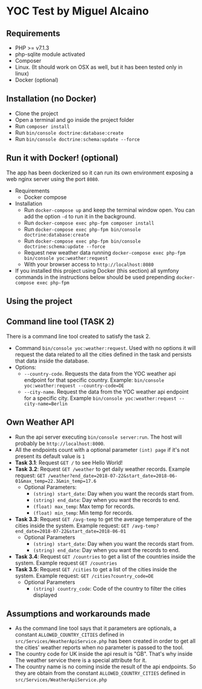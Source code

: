 YOC Test by Miguel Alcaino
==========================

Requirements
------------
 - PHP >= v7.1.3
 - php-sqlite module activated
 - Composer
 - Linux. (It should work on OSX as well, but it has been tested only in linux)
 - Docker (optional)

Installation (no Docker)
------------
 - Clone the project
 - Open a terminal and go inside the project folder
 - Run `composer install`
 - Run `bin/console doctrine:database:create`
 - Run `bin/console doctrine:schema:update --force`
 
Run it with Docker! (optional)
-------------------
The app has been dockerized so it can run its own environment exposing a web nginx server using the port `8080`.
  - Requirements
    - Docker compose
  - Installation
    - Run `docker-compose up` and keep the terminal window open. You can add the option `-d` to run it in the background.
    - Run `docker-compose exec php-fpm composer install`
    - Run `docker-compose exec php-fpm bin/console doctrine:database:create`
    - Run `docker-compose exec php-fpm bin/console doctrine:schema:update --force`
    - Request new weather data running `docker-compose exec php-fpm bin/console yoc:weather:request`
    - With your browser access to `http://localhost:8080`
  - If you installed this project using Docker (this section) all symfony commands in the instructions below should be used prepending `docker-compose exec php-fpm`   
 
Using the project
-----------------
 
Command line tool (TASK 2)
-----------------

There is a command line tool created to satisfy the task 2.

 - Command `bin/console yoc:weather:request`. Used with no options it will request the data related to all the cities defined in the task and persists that data inside the database. 
 - Options:
   - `--country-code`. Requests the data from the YOC weather api endpoint for that specific country. Example: `bin/console yoc:weather:request --country-code=DE`
   - `--city-name`. Request the data from the YOC weather api endpoint for a specific city. Example `bin/console yoc:weather:request --city-name=Berlin`
    
Own Weather API
---------------
 - Run the api server executing `bin/console server:run`. The host will probably be `http://localhost:8000`.
 - All the endpoints count with a optional parameter `(int) page` if it's not present its default value is `1`
 - **Task 3.1**: Request `GET /` to see Hello World!
 - **Task 3.2**: Request `GET /weather` to get daily weather records. Example request: `GET /weather?end_date=2018-07-22&start_date=2018-06-01&max_temp=22.3&min_temp=17.6`
    - Optional Parameters:
      - `(string) start_date`: Day when you want the records start from.
      - `(string) end_date`: Day when you want the records to end.
      - `(float) max_temp`: Max temp for records.
      - `(float) min_temp`:  Min temp for records.
 - **Task 3.3**: Request `GET /avg-temp` to get the average temperature of the cities inside the system. Example request: `GET /avg-temp?end_date=2018-07-22&start_date=2018-06-01`
    - Optional Parameters
       - `(string) start_date`: Day when you want the records start from.
       - `(string) end_date`: Day when you want the records to end.
 - **Task 3.4**: Request `GET /countries` to get a list of the countries inside the system. Example request `GET /countries`
 - **Task 3.5**: Request `GET /cities` to get a list of the cities inside the system. Example request: `GET /cities?country_code=DE`
    - Optional Parameters
        - `(string) country_code`: Code of the country to filter the cities displayed

Assumptions and workarounds made
----------------
 - As the command line tool says that it parameters are optionals, a constant `ALLOWED_COUNTRY_CITIES` defined in `src/Services/WeatherApiService.php` has been created in order to get all the cities' weather reports when no parameter is passed to the tool.
 - The country code for UK inside the api result is "GB". That's why inside The weather service there is a special attribute for it.
 - The country name is no coming inside the result of the api endpoints. So they are obtain from the constant `ALLOWED_COUNTRY_CITIES` defined in `src/Services/WeatherApiService.php` 